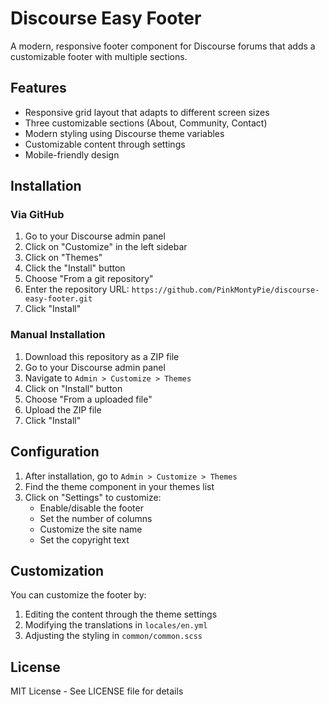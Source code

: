 # Discourse Easy Footer

A modern, responsive footer component for Discourse forums that adds a customizable footer with multiple sections.

## Features

- Responsive grid layout that adapts to different screen sizes
- Three customizable sections (About, Community, Contact)
- Modern styling using Discourse theme variables
- Customizable content through settings
- Mobile-friendly design

## Installation

### Via GitHub

1. Go to your Discourse admin panel
2. Click on "Customize" in the left sidebar
3. Click on "Themes"
4. Click the "Install" button
5. Choose "From a git repository"
6. Enter the repository URL: `https://github.com/PinkMontyPie/discourse-easy-footer.git`
7. Click "Install"

### Manual Installation

1. Download this repository as a ZIP file
2. Go to your Discourse admin panel
3. Navigate to `Admin > Customize > Themes`
4. Click on "Install" button
5. Choose "From a uploaded file"
6. Upload the ZIP file
7. Click "Install"

## Configuration

1. After installation, go to `Admin > Customize > Themes`
2. Find the theme component in your themes list
3. Click on "Settings" to customize:
   - Enable/disable the footer
   - Set the number of columns
   - Customize the site name
   - Set the copyright text

## Customization

You can customize the footer by:

1. Editing the content through the theme settings
2. Modifying the translations in `locales/en.yml`
3. Adjusting the styling in `common/common.scss`

## License

MIT License - See LICENSE file for details